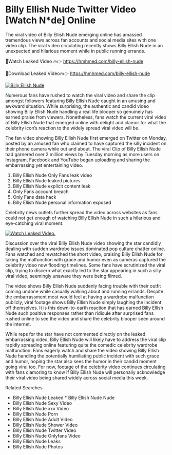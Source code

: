 ﻿# Billy Ellish Nude Twitter Video [Watch N*de] Online

The viral video of ﻿Billy Ellish Nude emerging online has amassed tremendous views across fan accounts and social media sites with one video clip. The viral video circulating recently shows ﻿Billy Ellish Nude in an unexpected and hilarious moment while in public running errands. 

🔴Watch Leaked Video 🔥👉  https://hmhmed.com/billy-ellish-nude 

🔴Download Leaked Video🔥👉  https://hmhmed.com/billy-ellish-nude 

[![Billy Ellish Nude](https://i.imgur.com/dJHk4Zq.gif)](https://hmhmed.com/billy-ellish-nude)

Numerous fans have rushed to watch the viral video and share the clip amongst followers featuring ﻿Billy Ellish Nude caught in an amusing and awkward situation. While surprising, the authentic and candid video showing ﻿Billy Ellish Nude handling a real life blooper so genuinely has earned praise from viewers. Nonetheless, fans watch the current viral video of ﻿Billy Ellish Nude that emerged online with delight and clamor for what the celebrity icon’s reaction to the widely spread viral video will be.

The fan video showing ﻿Billy Ellish Nude first emerged on Twitter on Monday, posted by an amused fan who claimed to have captured the silly incident on their phone camera while out and about. The viral Clip of ﻿Billy Ellish Nude had garnered over 2 million views by Tuesday morning as more users on Instagram, Facebook and YouTube began uploading and sharing the embarrassing yet entertaining video. 

1. ﻿Billy Ellish Nude Only Fans leak video
2. ﻿Billy Ellish Nude leaked pictures
3. ﻿Billy Ellish Nude explicit content leak
4. Only Fans account breach
5. Only Fans data hack
6. ﻿Billy Ellish Nude personal information exposed

Celebrity news outlets further spread the video across websites as fans could not get enough of watching ﻿Billy Ellish Nude in such a hilarious and eye-catching viral moment. 

[![Watch Leaked Video.](https://miro.medium.com/v2/resize:fit:828/format:webp/1*cilzJN44JGOrTw9NJCrNHA.gif "Watch Leaked Video")](https://hmhmed.com/billy-ellish-nude)

Discussion over the viral ﻿Billy Ellish Nude video showing the star candidly dealing with sudden wardrobe issues dominated pop culture chatter online. Fans watched and rewatched the short video, praising ﻿Billy Ellish Nude for taking the malfunction with grace and humor even as cameras captured the celebrity video now flooding timelines. Some fans have scrutinized the viral clip, trying to discern what exactly led to the star appearing in such a silly viral video, seemingly unaware they were being filmed.

The video shows ﻿Billy Ellish Nude suddenly facing trouble with their outfit coming undone while casually walking about and running errands. Despite the embarrassment most would feel at having a wardrobe malfunction publicly, viral footage shows ﻿Billy Ellish Nude simply laughing the incident off themselves. It is this down-to-earth reaction that has earned ﻿Billy Ellish Nude such positive responses rather than ridicule after surprised fans rushed online to see the video and share the celebrity blooper seen around the internet.  

While reps for the star have not commented directly on the leaked embarrassing video, ﻿Billy Ellish Nude will likely have to address the viral clip rapidly spreading online featuring quite the comedic celebrity wardrobe malfunction. Fans eagerly watch and share the video showing ﻿Billy Ellish Nude handling the potentially humiliating public incident with such grace and humor, hoping the star also sees the humor in their candid moment going viral too. For now, footage of the celebrity video continues circulating with fans clamoring to know if ﻿Billy Ellish Nude will personally acknowledge their viral video being shared widely across social media this week.

Related Searches
* ﻿Billy Ellish Nude Leaked
﻿* Billy Ellish Nude Nude
* ﻿Billy Ellish Nude Sexy Video
* ﻿Billy Ellish Nude xxx Video
* ﻿Billy Ellish Nude Porn
* ﻿Billy Ellish Nude Adult Video
* ﻿Billy Ellish Nude Shower Video
* ﻿Billy Ellish Nude Twitter Video
* ﻿Billy Ellish Nude Onlyfans Video
* ﻿Billy Ellish Nude Leaks
* ﻿Billy Ellish Nude Photos